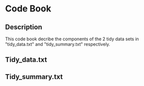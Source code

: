 # Code Book

## Description
This code book decribe the components of the 2 tidy data sets in "tidy_data.txt" and "tidy_summary.txt" respectively.

## Tidy_data.txt

## Tidy_summary.txt